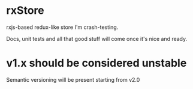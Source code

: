 # rxStore

rxjs-based redux-like store I'm crash-testing.

Docs, unit tests and all that good stuff will come
once it's nice and ready.

# v1.x should be considered unstable

Semantic versioning will be present starting from v2.0
